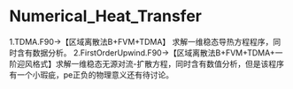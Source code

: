 # Numerical_Heat_Transfer
1.TDMA.F90->【区域离散法B+FVM+TDMA】 求解一维稳态导热方程程序，同时含有数据分析。
2.FirstOrderUpwind.F90->【区域离散法B+FVM+TDMA+一阶迎风格式】求解一维稳态无源对流-扩散方程，同时含有数值分析，但是该程序有一个小瑕疵，pe正负的物理意义还有待讨论。
